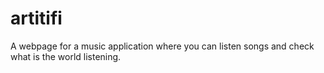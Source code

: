 # artitifi
A webpage for a music application where you can listen songs and check what is the world listening.
